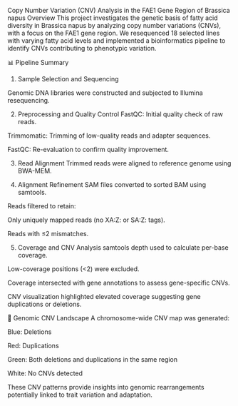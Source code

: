 Copy Number Variation (CNV) Analysis in the FAE1 Gene Region of Brassica napus
Overview
This project investigates the genetic basis of fatty acid diversity in Brassica napus by analyzing copy number variations (CNVs), with a focus on the FAE1 gene region. We resequenced 18 selected lines with varying fatty acid levels and implemented a bioinformatics pipeline to identify CNVs contributing to phenotypic variation.

📊 Pipeline Summary
1. Sample Selection and Sequencing

Genomic DNA libraries were constructed and subjected to Illumina resequencing.

2. Preprocessing and Quality Control
FastQC: Initial quality check of raw reads.

Trimmomatic: Trimming of low-quality reads and adapter sequences.

FastQC: Re-evaluation to confirm quality improvement.

3. Read Alignment
Trimmed reads were aligned to reference genome using BWA-MEM.

4. Alignment Refinement
SAM files converted to sorted BAM using samtools.

Reads filtered to retain:

Only uniquely mapped reads (no XA:Z: or SA:Z: tags).

Reads with ≤2 mismatches.

5. Coverage and CNV Analysis
samtools depth used to calculate per-base coverage.

Low-coverage positions (<2) were excluded.

Coverage intersected with gene annotations to assess gene-specific CNVs.

CNV visualization highlighted elevated coverage suggesting gene duplications or deletions.

🧬 Genomic CNV Landscape
A chromosome-wide CNV map was generated:

Blue: Deletions

Red: Duplications

Green: Both deletions and duplications in the same region

White: No CNVs detected


These CNV patterns provide insights into genomic rearrangements potentially linked to trait variation and adaptation.
